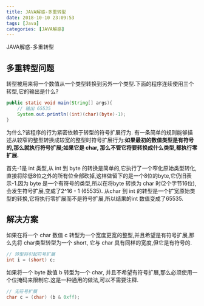 ```yaml
---
title: JAVA解惑-多重转型
date: 2018-10-10 23:09:53
tags: [Java]
categories: [JAVA解惑]
---
```


JAVA解惑-多重转型
<!-- more -->

## 多重转型问题

转型被用来将一个数值从一个类型转换到另外一个类型.下面的程序连续使用三个转型,它的输出是什么?

```java
public static void main(String[] args){
    // 输出 65535
    System.out.println((int)(char)(byte)-1);
}
```

为什么?该程序的行为紧密依赖于转型的符号扩展行为.
有一条简单的规则能够描述从较窄的整型转换成较宽的整型时符号扩展行为:**如果最初的数值类型是有符号的,那么就执行符号扩展;如果它是 char, 那么不管它将要转换成什么类型,都执行零扩展.**

首先-1是 int 类型,从 int 到 byte 的转换是简单的,它执行了一个窄化原始类型转化,直接将除低8位之外的所有位全部砍掉,这样做留下的是一个8位的byte,它仍旧表示-1.因为 byte 是一个有符号的类型,所以在将byte 转换为 char 时(2个字节16位),会发生符号扩展,变成了2^16 - 1 (65535). 从char 到 int 的转型是一个扩宽原始类型的转换,它将执行零扩展而不是符号扩展,所以结果的int 数值变成了65535.

## 解决方案

如果在将一个 char 数值 c 转型为一个宽度更宽的整型,并且希望是有符号扩展,那么先将 char类型转型为一个 short, 它与 char 具有同样的宽度,但它是有符号的.

```java
// 转型将引起符号扩展
int i = (short) c;
```

如果将一个 byte 数值 b 转型为一个 char, 并且不希望有符号扩展,那么必须使用一个位掩码来限制它.这是一种通用的做法,可以不需要注释.

```java
// 无符号扩展
char c = (char) (b & 0xff);
```
